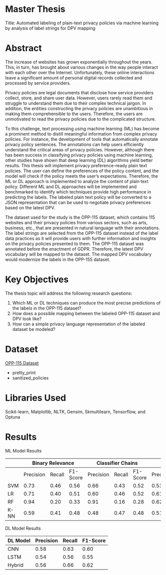 # Master Thesis
Title: Automated labeling of plain-text privacy policies via machine learning by analysis of label strings for DPV mapping

# Abstract 
The increase of websites has grown exponentially throughout the years. This, in turn, has brought about various changes in the way people interact with each other over the Internet. Unfortunately, these online interactions leave a significant amount of personal digital records collected and processed by service providers.

Privacy policies are legal documents that disclose how service providers collect, store, and share user data. However, users rarely read them and struggle to understand them due to their complex technical jargon. In addition, the entities constructing the privacy policies are unambitious in making them comprehensible to the users. Therefore, the users are unmotivated to read the privacy policies due to the complicated structure.

To this challenge, text processing using machine learning (ML) has become a prominent method to distill meaningful information from complex privacy policies. For instance, the development of tools that automatically annotate privacy policy sentences. The annotations can help users efficiently understand the critical areas of privacy policies. However, although there has been success in classifying privacy policies using machine learning, other studies have shown that deep learning (DL) algorithms yield better results.
This thesis will implement privacy preference-ready plain text policies. The user can define the preferences of the policy content, and the model will check if the policy meets the user’s expectations. Therefore, the ML or DL approach is implemented to analyze the content of plain text policy. Different ML and DL approaches will be implemented and benchmarked to identify which techniques provide high performance in predicting the labels. The labeled plain text policy will be converted to a JSON representation that can be used to negotiate privacy preferences based on the latest DPV.

The dataset used for the study is the OPP-115 dataset, which contains 115 websites and their privacy policies from various sectors, such as arts, business, etc., that are presented in natural language with their annotations. The label strings are selected from the OPP-115 dataset instead of the label data practices as it will provide users with further information and insights on the privacy policies presented to them. The OPP-115 dataset was annotated before the enactment of GDPR. Therefore, the latest DPV vocabulary will be mapped to the dataset. The mapped DPV vocabulary would modernize the labels in the OPP-155 dataset.

# Key Objectives
The thesis topic will address the following research questions:
1. Which ML or DL techniques can produce the most precise predictions of the labels in the OPP-115 dataset?
2. How does a possible mapping between the labeled OPP-115 dataset and DPV look like?
3. How can a simple privacy language representation of the labeled dataset be modeled?

# Dataset
[OPP-115 Dataset](https://usableprivacy.org/data)
- pretty_print
- sanitized_policies

# Libraries Used
Scikit-learn, Matplotlib, NLTK, Gensim, Skmultilearn, Tensorflow, and Optuna 

# Results 

ML Model Results
<table>
<thead>
  <tr>
    <th></th>
    <th colspan="3">Binary Relevance</th>
    <th colspan="3">Classifier Chains</th>
    <th colspan="3">Label Powerset</th>
  </tr>
</thead>
<tbody>
  <tr>
    <td></td>
    <td>Precision</td>
    <td>Recall</td>
    <td>F1-Score</td>
    <td>Precision</td>
    <td>Recall</td>
    <td>F1-Score</td>
    <td>Precision</td>
    <td>Recall</td>
    <td>F1-Score</td>
  </tr>
  <tr>
    <td>SVM</td>
    <td>0.73</td>
    <td>0.46</td>
    <td>0.56</td>
    <td>0.66</td>
    <td>0.43</td>
    <td>0.52</td>
    <td>0.53</td>
    <td>0.47</td>
    <td>0.50</td>
  </tr>
  <tr>
    <td>LR</td>
    <td>0.71</td>
    <td>0.40</td>
    <td>0.51</td>
    <td>0.60</td>
    <td>0.46</td>
    <td>0.52</td>
    <td>0.61</td>
    <td>0.47</td>
    <td>0.53</td>
  </tr>
  <tr>
    <td>RF</td>
    <td>0.94</td>
    <td>0.20</td>
    <td>0.33</td>
    <td>0.91</td>
    <td>0.16</td>
    <td>0.28</td>
    <td>0.62</td>
    <td>0.48</td>
    <td>0.52</td>
  </tr>
  <tr>
    <td>K-NN</td>
    <td>0.59</td>
    <td>0.41</td>
    <td>0.48</td>
    <td>0.48</td>
    <td>0.47</td>
    <td>0.48</td>
    <td>0.51</td>
    <td>0.54</td>
    <td>0.50</td>
  </tr>
</tbody>
</table>

DL Model Results

| DL Model | Precision | Recall | F1-Score |
|----------|-----------|--------|----------|
| CNN      |   0.58    |  0.63  |   0.60   |
| LSTM     |   0.54    |  0.56  |   0.55   |
| Hybrid   |   0.56    |  0.66  |   0.62   |
